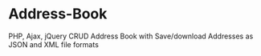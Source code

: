 # Address-Book
PHP, Ajax, jQuery CRUD Address Book with Save/download Addresses as JSON and XML file formats

